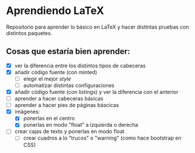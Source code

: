 # Aprendiendo LaTeX
Repositorio para aprender lo básico en LaTeX y hacer distintas pruebas con distintos paquetes.

## Cosas que estaría bien aprender:
- [x] ver la diferencia entre los distintos tipos de cabeceras
- [x] añadir código fuente (con minted)
  - [ ] elegir el mejor _style_
  - [ ] automatizar distintas configuraciones
- [x] añadir código fuente (con listings) y ver la diferencia con el anterior
- [ ] aprender a hacer cabeceras básicas
- [ ] aprender a hacer pies de páginas báscicas
- [x] imágenes:
  - [x] ponerlas en el centro
  - [x] ponerlas en modo "float" a izquierda o derecha
- [ ] crear cajas de texto y ponerlas en modo float
  - [ ] crear cuadros a lo "trucos" o "warning" (como hace bootstrap en CSS)
